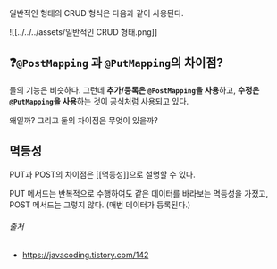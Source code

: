 
일반적인 형태의 CRUD 형식은 다음과 같이 사용된다.

![[../../../assets/일반적인 CRUD 형태.png]]

## ❓`@PostMapping` 과 `@PutMapping`의 차이점?

둘의 기능은 비슷하다. 그런데 **추가/등록은 `@PostMapping`을 사용**하고, **수정은 `@PutMapping`을 사용**하는 것이 공식처럼 사용되고 있다.

왜일까? 그리고 둘의 차이점은 무엇이 있을까?

## 멱등성

PUT과 POST의 차이점은 [[멱등성]]으로 설명할 수 있다.

PUT 메서드는 반복적으로 수행하여도 같은 데이터를 바라보는 멱등성을 가졌고,
POST 메서드는 그렇지 않다. (매번 데이터가 등록된다.)



###### 출처
- https://javacoding.tistory.com/142